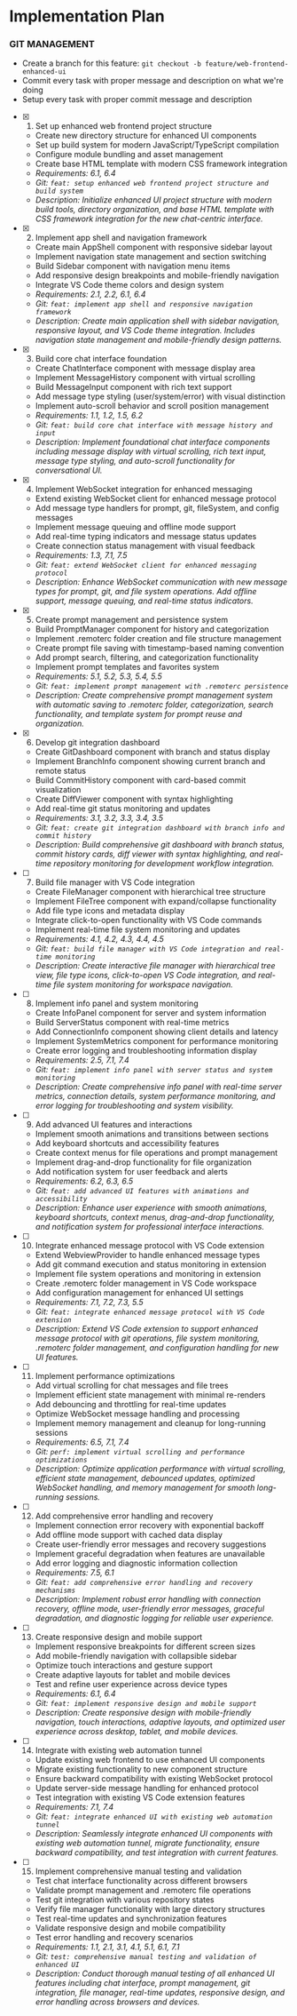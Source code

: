 # Implementation Plan

### GIT MANAGEMENT

- Create a branch for this feature: `git checkout -b feature/web-frontend-enhanced-ui`
- Commit every task with proper message and description on what we're doing
- Setup every task with proper commit message and description

- [x] 1. Set up enhanced web frontend project structure


  - Create new directory structure for enhanced UI components
  - Set up build system for modern JavaScript/TypeScript compilation
  - Configure module bundling and asset management
  - Create base HTML template with modern CSS framework integration
  - _Requirements: 6.1, 6.4_
  - _Git: `feat: setup enhanced web frontend project structure and build system`_
  - _Description: Initialize enhanced UI project structure with modern build tools, directory organization, and base HTML template with CSS framework integration for the new chat-centric interface._

- [x] 2. Implement app shell and navigation framework





  - Create main AppShell component with responsive sidebar layout
  - Implement navigation state management and section switching
  - Build Sidebar component with navigation menu items
  - Add responsive design breakpoints and mobile-friendly navigation
  - Integrate VS Code theme colors and design system
  - _Requirements: 2.1, 2.2, 6.1, 6.4_
  - _Git: `feat: implement app shell and responsive navigation framework`_
  - _Description: Create main application shell with sidebar navigation, responsive layout, and VS Code theme integration. Includes navigation state management and mobile-friendly design patterns._

- [x] 3. Build core chat interface foundation






  - Create ChatInterface component with message display area
  - Implement MessageHistory component with virtual scrolling
  - Build MessageInput component with rich text support
  - Add message type styling (user/system/error) with visual distinction
  - Implement auto-scroll behavior and scroll position management
  - _Requirements: 1.1, 1.2, 1.5, 6.2_
  - _Git: `feat: build core chat interface with message history and input`_
  - _Description: Implement foundational chat interface components including message display with virtual scrolling, rich text input, message type styling, and auto-scroll functionality for conversational UI._

- [x] 4. Implement WebSocket integration for enhanced messaging





  - Extend existing WebSocket client for enhanced message protocol
  - Add message type handlers for prompt, git, fileSystem, and config messages
  - Implement message queuing and offline mode support
  - Add real-time typing indicators and message status updates
  - Create connection status management with visual feedback
  - _Requirements: 1.3, 7.1, 7.5_
  - _Git: `feat: extend WebSocket client for enhanced messaging protocol`_
  - _Description: Enhance WebSocket communication with new message types for prompt, git, and file system operations. Add offline support, message queuing, and real-time status indicators._

- [x] 5. Create prompt management and persistence system





  - Build PromptManager component for history and categorization
  - Implement .remoterc folder creation and file structure management
  - Create prompt file saving with timestamp-based naming convention
  - Add prompt search, filtering, and categorization functionality
  - Implement prompt templates and favorites system
  - _Requirements: 5.1, 5.2, 5.3, 5.4, 5.5_
  - _Git: `feat: implement prompt management with .remoterc persistence`_
  - _Description: Create comprehensive prompt management system with automatic saving to .remoterc folder, categorization, search functionality, and template system for prompt reuse and organization._

- [x] 6. Develop git integration dashboard




  - Create GitDashboard component with branch and status display
  - Implement BranchInfo component showing current branch and remote status
  - Build CommitHistory component with card-based commit visualization
  - Create DiffViewer component with syntax highlighting
  - Add real-time git status monitoring and updates
  - _Requirements: 3.1, 3.2, 3.3, 3.4, 3.5_
  - _Git: `feat: create git integration dashboard with branch info and commit history`_
  - _Description: Build comprehensive git dashboard with branch status, commit history cards, diff viewer with syntax highlighting, and real-time repository monitoring for development workflow integration._

- [ ] 7. Build file manager with VS Code integration
  - Create FileManager component with hierarchical tree structure
  - Implement FileTree component with expand/collapse functionality
  - Add file type icons and metadata display
  - Integrate click-to-open functionality with VS Code commands
  - Implement real-time file system monitoring and updates
  - _Requirements: 4.1, 4.2, 4.3, 4.4, 4.5_
  - _Git: `feat: build file manager with VS Code integration and real-time monitoring`_
  - _Description: Create interactive file manager with hierarchical tree view, file type icons, click-to-open VS Code integration, and real-time file system monitoring for workspace navigation._

- [ ] 8. Implement info panel and system monitoring
  - Create InfoPanel component for server and system information
  - Build ServerStatus component with real-time metrics
  - Add ConnectionInfo component showing client details and latency
  - Implement SystemMetrics component for performance monitoring
  - Create error logging and troubleshooting information display
  - _Requirements: 2.5, 7.1, 7.4_
  - _Git: `feat: implement info panel with server status and system monitoring`_
  - _Description: Create comprehensive info panel with real-time server metrics, connection details, system performance monitoring, and error logging for troubleshooting and system visibility._

- [ ] 9. Add advanced UI features and interactions
  - Implement smooth animations and transitions between sections
  - Add keyboard shortcuts and accessibility features
  - Create context menus for file operations and prompt management
  - Implement drag-and-drop functionality for file organization
  - Add notification system for user feedback and alerts
  - _Requirements: 6.2, 6.3, 6.5_
  - _Git: `feat: add advanced UI features with animations and accessibility`_
  - _Description: Enhance user experience with smooth animations, keyboard shortcuts, context menus, drag-and-drop functionality, and notification system for professional interface interactions._

- [ ] 10. Integrate enhanced message protocol with VS Code extension
  - Extend WebviewProvider to handle enhanced message types
  - Add git command execution and status monitoring in extension
  - Implement file system operations and monitoring in extension
  - Create .remoterc folder management in VS Code workspace
  - Add configuration management for enhanced UI settings
  - _Requirements: 7.1, 7.2, 7.3, 5.5_
  - _Git: `feat: integrate enhanced message protocol with VS Code extension`_
  - _Description: Extend VS Code extension to support enhanced message protocol with git operations, file system monitoring, .remoterc folder management, and configuration handling for new UI features._

- [ ] 11. Implement performance optimizations
  - Add virtual scrolling for chat messages and file trees
  - Implement efficient state management with minimal re-renders
  - Add debouncing and throttling for real-time updates
  - Optimize WebSocket message handling and processing
  - Implement memory management and cleanup for long-running sessions
  - _Requirements: 6.5, 7.1, 7.4_
  - _Git: `perf: implement virtual scrolling and performance optimizations`_
  - _Description: Optimize application performance with virtual scrolling, efficient state management, debounced updates, optimized WebSocket handling, and memory management for smooth long-running sessions._

- [ ] 12. Add comprehensive error handling and recovery
  - Implement connection error recovery with exponential backoff
  - Add offline mode support with cached data display
  - Create user-friendly error messages and recovery suggestions
  - Implement graceful degradation when features are unavailable
  - Add error logging and diagnostic information collection
  - _Requirements: 7.5, 6.1_
  - _Git: `feat: add comprehensive error handling and recovery mechanisms`_
  - _Description: Implement robust error handling with connection recovery, offline mode, user-friendly error messages, graceful degradation, and diagnostic logging for reliable user experience._

- [ ] 13. Create responsive design and mobile support
  - Implement responsive breakpoints for different screen sizes
  - Add mobile-friendly navigation with collapsible sidebar
  - Optimize touch interactions and gesture support
  - Create adaptive layouts for tablet and mobile devices
  - Test and refine user experience across device types
  - _Requirements: 6.1, 6.4_
  - _Git: `feat: implement responsive design and mobile support`_
  - _Description: Create responsive design with mobile-friendly navigation, touch interactions, adaptive layouts, and optimized user experience across desktop, tablet, and mobile devices._

- [ ] 14. Integrate with existing web automation tunnel
  - Update existing web frontend to use enhanced UI components
  - Migrate existing functionality to new component structure
  - Ensure backward compatibility with existing WebSocket protocol
  - Update server-side message handling for enhanced protocol
  - Test integration with existing VS Code extension features
  - _Requirements: 7.1, 7.4_
  - _Git: `feat: integrate enhanced UI with existing web automation tunnel`_
  - _Description: Seamlessly integrate enhanced UI components with existing web automation tunnel, migrate functionality, ensure backward compatibility, and test integration with current features._

- [ ] 15. Implement comprehensive manual testing and validation
  - Test chat interface functionality across different browsers
  - Validate prompt management and .remoterc file operations
  - Test git integration with various repository states
  - Verify file manager functionality with large directory structures
  - Test real-time updates and synchronization features
  - Validate responsive design and mobile compatibility
  - Test error handling and recovery scenarios
  - _Requirements: 1.1, 2.1, 3.1, 4.1, 5.1, 6.1, 7.1_
  - _Git: `test: comprehensive manual testing and validation of enhanced UI`_
  - _Description: Conduct thorough manual testing of all enhanced UI features including chat interface, prompt management, git integration, file manager, real-time updates, responsive design, and error handling across browsers and devices._